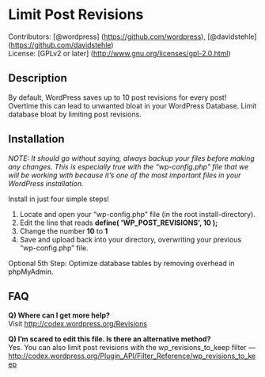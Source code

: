 Limit Post Revisions
===========
Contributors: [@wordpress] (https://github.com/wordpress), [@davidstehle] (https://github.com/davidstehle)<br>
License: [GPLv2 or later] (http://www.gnu.org/licenses/gpl-2.0.html)

Description
-----------
By default, WordPress saves up to 10 post revisions for every post! Overtime this can lead to unwanted bloat in your WordPress Database. Limit database bloat by limiting post revisions.

Installation
-----------
*NOTE: It should go without saying, always backup your files before making any changes. This is especially true with the “wp-config.php" file that we will be working with because it’s one of the most important files in your WordPress installation.*

Install in just four simple steps!

1. Locate and open your “wp-config.php" file (in the root install-directory).
2. Edit the line that reads **define( 'WP_POST_REVISIONS', 10 );**
3. Change the number **10** to **1**
4. Save and upload back into your directory, overwriting your previous “wp-config.php” file.

Optional 5th Step: Optimize database tables by removing overhead in phpMyAdmin.

FAQ
-----------
**Q) Where can I get more help?**<br>
Visit http://codex.wordpress.org/Revisions

**Q) I’m scared to edit this file. Is there an alternative method?**<br>
Yes. You can also limit post revisions with the wp_revisions_to_keep filter — http://codex.wordpress.org/Plugin_API/Filter_Reference/wp_revisions_to_keep
